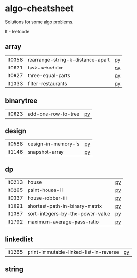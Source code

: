# algo-cheatsheet

Solutions for some algo problems.

lt - leetcode

## array 
<table>
<tr><td>lt0358</td><td>rearrange-string-k-distance-apart</td><td><a href="array/lt0358_rearrange-string-k-distance-apart.py">py</a></td></tr>
<tr><td>lt0621</td><td>task-scheduler</td><td><a href="array/lt0621_task-scheduler.py">py</a></td></tr>
<tr><td>lt0927</td><td>three-equal-parts</td><td><a href="array/lt0927_three-equal-parts.py">py</a></td></tr>
<tr><td>lt1333</td><td>filter-restaurants</td><td><a href="array/lt1333_filter-restaurants.py">py</a></td></tr>
</table>

## binarytree 
<table>
<tr><td>lt0623</td><td>add-one-row-to-tree</td><td><a href="binarytree/lt0623_add-one-row-to-tree.py">py</a></td></tr>
</table>

## design 
<table>
<tr><td>lt0588</td><td>design-in-memory-fs</td><td><a href="design/lt0588_design-in-memory-fs.py">py</a></td></tr>
<tr><td>lt1146</td><td>snapshot-array</td><td><a href="design/lt1146_snapshot-array.py">py</a></td></tr>
</table>

## dp 
<table>
<tr><td>lt0213</td><td>house</td><td><a href="dp/lt0213_house_robber_ii.py">py</a></td></tr>
<tr><td>lt0265</td><td>paint-house-iii</td><td><a href="dp/lt0265_paint-house-iii.py">py</a></td></tr>
<tr><td>lt0337</td><td>house-robber-iii</td><td><a href="dp/lt0337_house-robber-iii.py">py</a></td></tr>
<tr><td>lt1091</td><td>shortest-path-in-binary-matrix</td><td><a href="dp/lt1091_shortest-path-in-binary-matrix.py">py</a></td></tr>
<tr><td>lt1387</td><td>sort-integers-by-the-power-value</td><td><a href="dp/lt1387_sort-integers-by-the-power-value.py">py</a></td></tr>
<tr><td>lt1792</td><td>maximum-average-pass-ratio</td><td><a href="dp/lt1792_maximum-average-pass-ratio.py">py</a></td></tr>
</table>

## linkedlist 
<table>
<tr><td>lt1265</td><td>print-immutable-linked-list-in-reverse</td><td><a href="linkedlist/lt1265_print-immutable-linked-list-in-reverse.py">py</a></td></tr>
</table>

## string 
<table>
</table>

